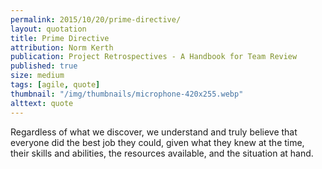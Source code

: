 ```yaml
---
permalink: 2015/10/20/prime-directive/
layout: quotation
title: Prime Directive
attribution: Norm Kerth
publication: Project Retrospectives - A Handbook for Team Review
published: true
size: medium
tags: [agile, quote]
thumbnail: "/img/thumbnails/microphone-420x255.webp"
alttext: quote
---
```


Regardless of what we discover, we understand and truly believe
that everyone did the best job they could, given what they knew
at the time, their skills and abilities, the resources available,
and the situation at hand.
